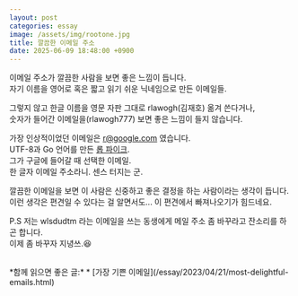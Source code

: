 ```yaml
---
layout: post
categories: essay
image: /assets/img/rootone.jpg
title: 깔끔한 이메일 주소
date: 2025-06-09 18:48:00 +0900
---
```


이메일 주소가 깔끔한 사람을 보면 좋은 느낌이 듭니다.  
자기 이름을 영어로 혹은 짧고 읽기 쉬운 닉네임으로 만든 이메일들.

그렇지 않고 한글 이름을 영문 자판 그대로 rlawogh(김재호) 옮겨 쓴다거나,  
숫자가 들어간 이메일을(rlawogh777) 보면 좋은 느낌이 들지 않습니다.

가장 인상적이었던 이메일은 r@google.com 였습니다.  
UTF-8과 Go 언어를 만든 [롭 파이크](https://en.wikipedia.org/wiki/Rob_Pike).  
그가 구글에 들어갈 때 선택한 이메일.  
한 글자 이메일 주소라니. 센스 터지는 군.

깔끔한 이메일을 보면 이 사람은 신중하고 좋은 결정을 하는 사람이라는 생각이 듭니다.    
이런 생각은 편견일 수 있다는 걸 알면서도... 이 편견에서 빠져나오기가 힘드네요.

P.S 저는 wlsdudtm 라는 이메일을 쓰는 동생에게 메일 주소 좀 바꾸라고 잔소리를 하곤 합니다.  
이제 좀 바꾸자 지녕쓰.😆

<br>
*함께 읽으면 좋은 글:*
* [가장 기쁜 이메일](/essay/2023/04/21/most-delightful-emails.html)
